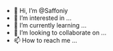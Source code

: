 - 👋 Hi, I’m @Saffoniy
- 👀 I’m interested in ...
- 🌱 I’m currently learning ...
- 💞️ I’m looking to collaborate on ...
- 📫 How to reach me ...

<!---
Saffoniy/Saffoniy is a ✨ special ✨ repository because its `README.md` (this file) appears on your GitHub profile.
You can click the Preview link to take a look at your changes.
--->
